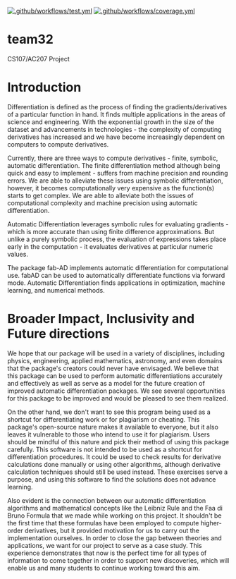 [![.github/workflows/test.yml](https://code.harvard.edu/CS107/team32/actions/workflows/test.yml/badge.svg)](https://code.harvard.edu/CS107/team32/actions/workflows/test.yml)
[![.github/workflows/coverage.yml](https://code.harvard.edu/CS107/team32/actions/workflows/coverage.yml/badge.svg)](https://code.harvard.edu/CS107/team32/actions/workflows/coverage.yml)

# team32
CS107/AC207 Project

# Introduction
Differentiation is defined as the process of finding the 
gradients/derivatives of a particular function in hand. It finds multiple 
applications in the areas of science and engineering. With the exponential 
growth in the size of the dataset and advancements in technologies - the 
complexity of computing derivatives has increased and we have become 
increasingly dependent on computers to compute derivatives.

Currently, there are three ways to compute derivatives - finite, symbolic, 
automatic differentiation. The finite differentiation method although 
being quick and easy to implement - suffers from machine precision and 
rounding errors. We are able to alleviate these issues using symbolic 
differentiation, however, it becomes computationally very expensive as the 
function(s) starts to get complex. We are able to alleviate both the 
issues of computational complexity and machine precision using automatic 
differentiation.

Automatic Differentiation leverages symbolic rules for evaluating 
gradients - which is more accurate than using finite difference 
approximations. But unlike a purely symbolic process, the evaluation of 
expressions takes place early in the computation - it evaluates 
derivatives at particular numeric values.

The package fab-AD implements automatic differentiation for computational 
use. fabAD can be used to automatically differentiate functions via 
forward mode. Automatic Differentiation finds applications in 
optimization, machine learning, and numerical methods.

# Broader Impact, Inclusivity and Future directions
We hope that our package will be used in a variety of disciplines, 
including physics, engineering, applied mathematics, astronomy, and even 
domains that the package's creators could never have envisaged. We believe 
that this package can be used to perform automatic differentiations 
accurately and effectively as well as serve as a model for the future 
creation of improved automatic differentiation packages. We see several 
opportunities for this package to be improved and would be pleased to see 
them realized.

On the other hand, we don't want to see this program being used as a 
shortcut for differentiating work or for plagiarism or cheating. This 
package's open-source nature makes it available to everyone, but it also 
leaves it vulnerable to those who intend to use it for plagiarism. Users 
should be mindful of this nature and pick their method of using this 
package carefully. This software is not intended to be used as a shortcut 
for differentiation procedures. It could be used to check results for 
derivative calculations done manually or using other algorithms, although 
derivative calculation techniques should still be used instead. These 
exercises serve a purpose, and using this software to find the solutions 
does not advance learning.

Also evident is the connection between our automatic differentiation 
algorithms and mathematical concepts like the Leibniz Rule and the Faa di 
Bruno Formula that we made while working on this project. It shouldn't be 
the first time that these formulas have been employed to compute 
higher-order derivatives, but it provided motivation for us to carry out 
the implementation ourselves. In order to close the gap between theories 
and applications, we want for our project to serve as a case study. This 
experience demonstrates that now is the perfect time for all types of 
information to come together in order to support new discoveries, which 
will enable us and many students to continue working toward this aim.
